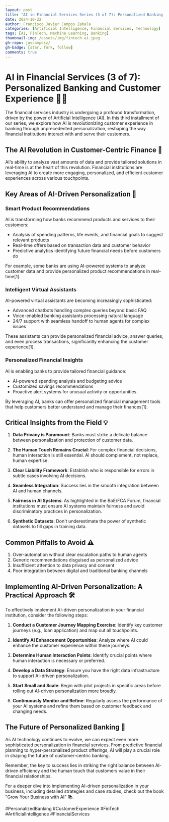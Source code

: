 ```yaml
---
layout: post
title: "AI in Financial Services Series (3 of 7): Personalized Banking and Customer Experience  "
date: 2024-10-22
author: Francisco Javier Campos Zabala
categories: [Artificial Intelligence, Financial Services, Technology]
tags: [AI, FinTech, Machine Learning, Banking]
thumbnail-img: /assets/img/fintech-ai.jpeg
gh-repo: javcamposz/
gh-badge: [star, fork, follow]
comments: true
---
```


# AI in Financial Services (3 of 7): Personalized Banking and Customer Experience 👤🎯

The financial services industry is undergoing a profound transformation, driven by the power of Artificial Intelligence (AI). In this third installment of our series, we explore how AI is revolutionizing customer experience in banking through unprecedented personalization, reshaping the way financial institutions interact with and serve their customers.

## The AI Revolution in Customer-Centric Finance 🚀

AI's ability to analyze vast amounts of data and provide tailored solutions in real-time is at the heart of this revolution. Financial institutions are leveraging AI to create more engaging, personalized, and efficient customer experiences across various touchpoints.

## Key Areas of AI-Driven Personalization 🎯

### Smart Product Recommendations

AI is transforming how banks recommend products and services to their customers:

- Analysis of spending patterns, life events, and financial goals to suggest relevant products
- Real-time offers based on transaction data and customer behavior
- Predictive analytics identifying future financial needs before customers do

For example, some banks are using AI-powered systems to analyze customer data and provide personalized product recommendations in real-time[1].

### Intelligent Virtual Assistants

AI-powered virtual assistants are becoming increasingly sophisticated:

- Advanced chatbots handling complex queries beyond basic FAQ
- Voice-enabled banking assistants processing natural language
- 24/7 support with seamless handoff to human agents for complex issues

These assistants can provide personalized financial advice, answer queries, and even process transactions, significantly enhancing the customer experience[1].

### Personalized Financial Insights

AI is enabling banks to provide tailored financial guidance:

- AI-powered spending analysis and budgeting advice
- Customized savings recommendations
- Proactive alert systems for unusual activity or opportunities

By leveraging AI, banks can offer personalized financial management tools that help customers better understand and manage their finances[1].

## Critical Insights from the Field 💡

1. **Data Privacy is Paramount**: Banks must strike a delicate balance between personalization and protection of customer data.

2. **The Human Touch Remains Crucial**: For complex financial decisions, human interaction is still essential. AI should complement, not replace, human expertise.

3. **Clear Liability Framework**: Establish who is responsible for errors in subtle cases involving AI decisions.

4. **Seamless Integration**: Success lies in the smooth integration between AI and human channels.

5. **Fairness in AI Systems**: As highlighted in the BoE/FCA Forum, financial institutions must ensure AI systems maintain fairness and avoid discriminatory practices in personalization.

6. **Synthetic Datasets**: Don't underestimate the power of synthetic datasets to fill gaps in training data.

## Common Pitfalls to Avoid ⚠️

1. Over-automation without clear escalation paths to human agents
2. Generic recommendations disguised as personalized advice
3. Insufficient attention to data privacy and consent
4. Poor integration between digital and traditional banking channels

## Implementing AI-Driven Personalization: A Practical Approach 🛠️

To effectively implement AI-driven personalization in your financial institution, consider the following steps:

1. **Conduct a Customer Journey Mapping Exercise**: Identify key customer journeys (e.g., loan application) and map out all touchpoints.

2. **Identify AI Enhancement Opportunities**: Analyze where AI could enhance the customer experience within these journeys.

3. **Determine Human Interaction Points**: Identify crucial points where human interaction is necessary or preferred.

4. **Develop a Data Strategy**: Ensure you have the right data infrastructure to support AI-driven personalization.

5. **Start Small and Scale**: Begin with pilot projects in specific areas before rolling out AI-driven personalization more broadly.

6. **Continuously Monitor and Refine**: Regularly assess the performance of your AI systems and refine them based on customer feedback and changing needs.

## The Future of Personalized Banking 🔮

As AI technology continues to evolve, we can expect even more sophisticated personalization in financial services. From predictive financial planning to hyper-personalized product offerings, AI will play a crucial role in shaping the future of customer-centric banking.

Remember, the key to success lies in striking the right balance between AI-driven efficiency and the human touch that customers value in their financial relationships.

For a deeper dive into implementing AI-driven personalization in your business, including detailed strategies and case studies, check out the book "Grow Your Business with AI" 📚.

#PersonalizedBanking #CustomerExperience #FinTech #ArtificialIntelligence #FinancialServices
